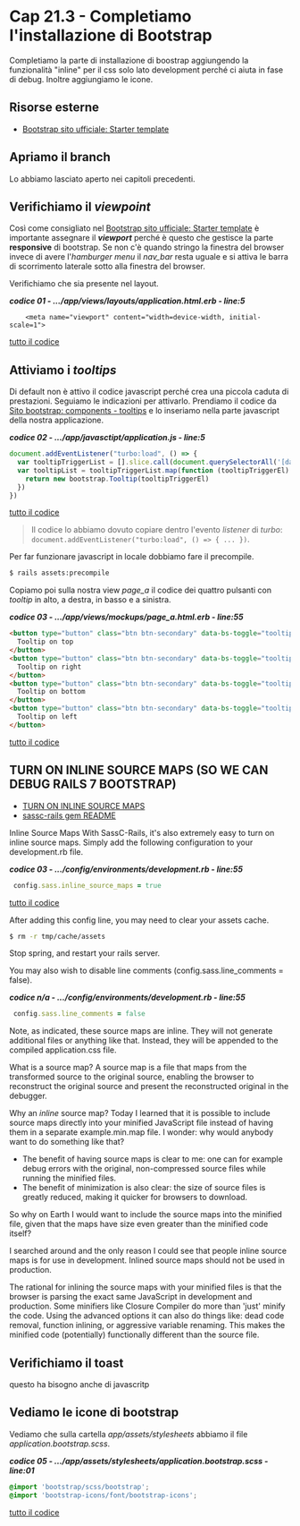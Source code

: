 # <a name="top"></a> Cap 21.3 - Completiamo l'installazione di Bootstrap

Completiamo la parte di installazione di boostrap aggiungendo la funzionalità "inline" per il css solo lato development perché ci aiuta in fase di debug. Inoltre aggiungiamo le icone.


## Risorse esterne

- [Bootstrap sito ufficiale: Starter template](https://getbootstrap.com/docs/5.1/getting-started/introduction/#starter-template)




## Apriamo il branch

Lo abbiamo lasciato aperto nei capitoli precedenti.


## Verifichiamo il *viewpoint*

Così come consigliato nel [Bootstrap sito ufficiale: Starter template](https://getbootstrap.com/docs/5.1/getting-started/introduction/#starter-template) è importante assegnare il ***viewport*** perché è questo che gestisce la parte **responsive** di bootstrap.
Se non c'è quando stringo la finestra del browser invece di avere l'*hamburger menu* il *nav_bar* resta uguale e si attiva le barra di scorrimento laterale sotto alla finestra del browser.

Verifichiamo che sia presente nel layout.

***codice 01 - .../app/views/layouts/application.html.erb - line:5***

```html+erb
    <meta name="viewport" content="width=device-width, initial-scale=1">
```

[tutto il codice](https://github.com/flaviobordonidev/leanpubabrandnewcms/blob/master/01-base/21-bootstrap/03_01-views-layouts-application.html.erb)



## Attiviamo i *tooltips*

Di default non è attivo il codice javascript perché crea una piccola caduta di prestazioni.
Seguiamo le indicazioni per attivarlo. Prendiamo il codice da [Sito bootstrap: components - tooltips](https://getbootstrap.com/docs/5.1/components/tooltips/#example-enable-tooltips-everywhere) e lo inseriamo nella parte javascript della nostra applicazione.

***codice 02 - .../app/javasctipt/application.js - line:5***

```javascript
document.addEventListener("turbo:load", () => {
  var tooltipTriggerList = [].slice.call(document.querySelectorAll('[data-bs-toggle="tooltip"]'))
  var tooltipList = tooltipTriggerList.map(function (tooltipTriggerEl) {
    return new bootstrap.Tooltip(tooltipTriggerEl)
  })
})
```

[tutto il codice](https://github.com/flaviobordonidev/leanpubabrandnewcms/blob/master/01-base/21-bootstrap/03_01-views-layouts-application.html.erb)

> Il codice lo abbiamo dovuto copiare dentro l'evento *listener* di *turbo*: `document.addEventListener("turbo:load", () => { ... })`.


Per far funzionare javascript in locale dobbiamo fare il precompile.

```bash
$ rails assets:precompile
```

Copiamo poi sulla nostra view *page_a* il codice dei quattro pulsanti con *tooltip* in alto, a destra, in basso e a sinistra.

***codice 03 - .../app/views/mockups/page_a.html.erb - line:55***

```html
<button type="button" class="btn btn-secondary" data-bs-toggle="tooltip" data-bs-placement="top" title="Tooltip on top">
  Tooltip on top
</button>
<button type="button" class="btn btn-secondary" data-bs-toggle="tooltip" data-bs-placement="right" title="Tooltip on right">
  Tooltip on right
</button>
<button type="button" class="btn btn-secondary" data-bs-toggle="tooltip" data-bs-placement="bottom" title="Tooltip on bottom">
  Tooltip on bottom
</button>
<button type="button" class="btn btn-secondary" data-bs-toggle="tooltip" data-bs-placement="left" title="Tooltip on left">
  Tooltip on left
</button>
```

[tutto il codice](https://github.com/flaviobordonidev/leanpubabrandnewcms/blob/master/01-base/21-bootstrap/03_01-views-layouts-application.html.erb)




## TURN ON INLINE SOURCE MAPS (SO WE CAN DEBUG RAILS 7 BOOTSTRAP)

- [TURN ON INLINE SOURCE MAPS](https://jasonfleetwoodboldt.com/courses/stepping-up-rails/rails-7-bootstrap/)
- [sassc-rails gem README](https://github.com/sass/sassc-rails)

Inline Source Maps
With SassC-Rails, it's also extremely easy to turn on inline source maps. Simply add the following configuration to your development.rb file.

***codice 03 - .../config/environments/development.rb - line:55***

```ruby
 config.sass.inline_source_maps = true
```

[tutto il codice](https://github.com/flaviobordonidev/leanpubabrandnewcms/blob/master/01-base/21-bootstrap/03_01-views-layouts-application.html.erb)


After adding this config line, you may need to clear your assets cache.

```bash
$ rm -r tmp/cache/assets
 ```

Stop spring, and restart your rails server. 

You may also wish to disable line comments (config.sass.line_comments = false).

***codice n/a - .../config/environments/development.rb - line:55***

```ruby
 config.sass.line_comments = false
```

Note, as indicated, these source maps are inline. They will not generate additional files or anything like that. Instead, they will be appended to the compiled application.css file.


What is a source map?
A source map is a file that maps from the transformed source to the original source, enabling the browser to reconstruct the original source and present the reconstructed original in the debugger.

Why an *inline* source map?
Today I learned that it is possible to include source maps directly into your minified JavaScript file instead of having them in a separate example.min.map file. I wonder: why would anybody want to do something like that?

- The benefit of having source maps is clear to me: one can for example debug errors with the original, non-compressed source files while running the minified files. 
- The benefit of minimization is also clear: the size of source files is greatly reduced, making it quicker for browsers to download.

So why on Earth I would want to include the source maps into the minified file, given that the maps have size even greater than the minified code itself?

I searched around and the only reason I could see that people inline source maps is for use in development. Inlined source maps should not be used in production.

The rational for inlining the source maps with your minified files is that the browser is parsing the exact same JavaScript in development and production. Some minifiers like Closure Compiler do more than 'just' minify the code. Using the advanced options it can also do things like: dead code removal, function inlining, or aggressive variable renaming. This makes the minified code (potentially) functionally different than the source file.



## Verifichiamo il toast
questo ha bisogno anche di javascritp







## Vediamo le icone di bootstrap

Vediamo che sulla cartella *app/assets/stylesheets* abbiamo il file *application.bootstrap.scss*.

***codice 05 - .../app/assets/stylesheets/application.bootstrap.scss - line:01***

```scss
@import 'bootstrap/scss/bootstrap';
@import 'bootstrap-icons/font/bootstrap-icons';
```

[tutto il codice](https://github.com/flaviobordonidev/leanpubabrandnewcms/blob/master/01-base/21-bootstrap/02_05-assets-stylesheets-application_bootrap.scss)


